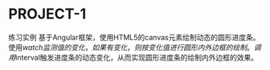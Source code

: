 # PROJECT-1
练习实例
基于Angular框架，使用HTML5的canvas元素绘制动态的圆形进度条。使用$watch监测值的变化，
如果有变化，则按变化值进行圆形内外边框的绘制。
调用$interval触发进度条的动态变化，从而实现圆形进度条的绘制内外边框的效果。

